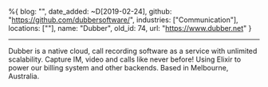 %{
  blog: "",
  date_added: ~D[2019-02-24],
  github: "https://github.com/dubbersoftware/",
  industries: ["Communication"],
  locations: [""],
  name: "Dubber",
  old_id: 74,
  url: "https://www.dubber.net"
}

---

Dubber is a native cloud, call recording software as a service with unlimited scalability. Capture IM, video and calls like never before! Using Elixir to power our billing system and other backends. Based in Melbourne, Australia.
